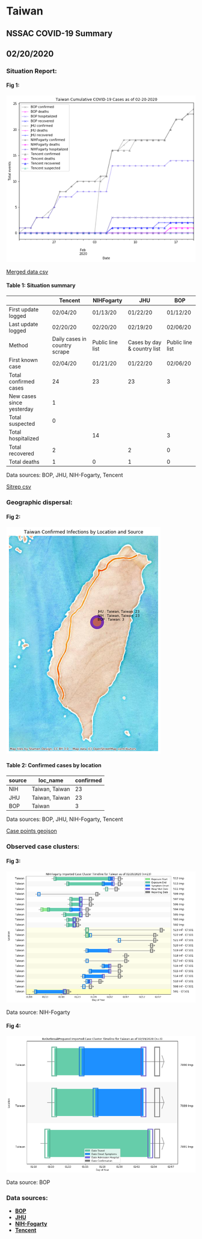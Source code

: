 # Taiwan
## NSSAC COVID-19 Summary
## 02/20/2020



### Situation Report:
#### Fig 1:
![Taiwan cases](../merged_histories/Taiwan_merged_histories.png)

[Merged data csv](https://github.com/SchlittDataSci/SchlittDataSci.github.io/blob/master/data/tables/Taiwan_merged_daily.csv)

#### Table 1: Situation summary


|                           | Tencent                       | NIHFogarty       | JHU                         | BOP              |
|---------------------------|-------------------------------|------------------|-----------------------------|------------------|
| First update logged       | 02/04/20                      | 01/13/20         | 01/22/20                    | 01/12/20         |
| Last update logged        | 02/20/20                      | 02/20/20         | 02/19/20                    | 02/06/20         |
| Method                    | Daily cases in country scrape | Public line list | Cases by day & country list | Public line list |
| First known case          | 02/04/20                      | 01/21/20         | 01/22/20                    | 02/06/20         |
| Total confirmed cases     | 24                            | 23               | 23                          | 3                |
| New cases since yesterday | 1                             |                  |                             |                  |
| Total suspected           | 0                             |                  |                             |                  |
| Total hospitalized        |                               | 14               |                             | 3                |
| Total recovered           | 2                             |                  | 2                           | 0                |
| Total deaths              | 1                             | 0                | 1                           | 0                |

Data sources: BOP, JHU, NIH-Fogarty, Tencent


[Sitrep csv](https://github.com/SchlittDataSci/SchlittDataSci.github.io/blob/master/data/tables/Taiwan_sitrep.csv)

### Geographic dispersal:
#### Fig 2:
![Taiwan mapped](../case_locs/Taiwan_case_locs.png)

#### Table 2: Confirmed cases by location


| source   | loc_name       |   confirmed |
|----------|----------------|-------------|
| NIH      | Taiwan, Taiwan |          23 |
| JHU      | Taiwan, Taiwan |          23 |
| BOP      | Taiwan         |           3 |

Data sources: BOP, JHU, NIH-Fogarty, Tencent


[Case points geojson](https://github.com/SchlittDataSci/SchlittDataSci.github.io/blob/master/data/shapes/Taiwan_case_locs.geojson)

### Observed case clusters:
#### Fig 3:
![Taiwan cases](../cluster_analysis/Taiwan_imported_cases_NIHFogarty.png)



Data source: NIH-Fogarty


#### Fig 4:
![Taiwan cases](../cluster_analysis/Taiwan_imported_cases_BOP.png)



Data source: BOP


### Data sources:
* **[BOP](https://github.com/beoutbreakprepared/nCoV2019)**
* **[JHU](https://github.com/CSSEGISandData/COVID-19)** 
* **[NIH-Fogarty](https://docs.google.com/spreadsheets/d/1jS24DjSPVWa4iuxuD4OAXrE3QeI8c9BC1hSlqr-NMiU/edit#gid=1187587451)** 
* **[Tencent](https://news.qq.com/zt2020/page/feiyan.htm)** 

<!-- Global site tag (gtag.js) - Google Analytics -->
<script async src="https://www.googletagmanager.com/gtag/js?id=UA-158816269-1"></script>
<script>
  window.dataLayer = window.dataLayer || [];
  function gtag(){dataLayer.push(arguments);}
  gtag('js', new Date());

  gtag('config', 'UA-158816269-1');
</script>